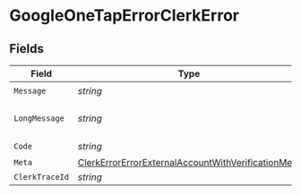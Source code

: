 # GoogleOneTapErrorClerkError


## Fields

| Field                                                                                                                               | Type                                                                                                                                | Required                                                                                                                            | Description                                                                                                                         | Example                                                                                                                             |
| ----------------------------------------------------------------------------------------------------------------------------------- | ----------------------------------------------------------------------------------------------------------------------------------- | ----------------------------------------------------------------------------------------------------------------------------------- | ----------------------------------------------------------------------------------------------------------------------------------- | ----------------------------------------------------------------------------------------------------------------------------------- |
| `Message`                                                                                                                           | *string*                                                                                                                            | :heavy_check_mark:                                                                                                                  | N/A                                                                                                                                 | Invalid input                                                                                                                       |
| `LongMessage`                                                                                                                       | *string*                                                                                                                            | :heavy_check_mark:                                                                                                                  | N/A                                                                                                                                 | The input provided does not meet the requirements.                                                                                  |
| `Code`                                                                                                                              | *string*                                                                                                                            | :heavy_check_mark:                                                                                                                  | N/A                                                                                                                                 | 400_bad_request                                                                                                                     |
| `Meta`                                                                                                                              | [ClerkErrorErrorExternalAccountWithVerificationMeta](../../Models/Components/ClerkErrorErrorExternalAccountWithVerificationMeta.md) | :heavy_minus_sign:                                                                                                                  | N/A                                                                                                                                 | {}                                                                                                                                  |
| `ClerkTraceId`                                                                                                                      | *string*                                                                                                                            | :heavy_minus_sign:                                                                                                                  | N/A                                                                                                                                 | trace_123456789abcd                                                                                                                 |